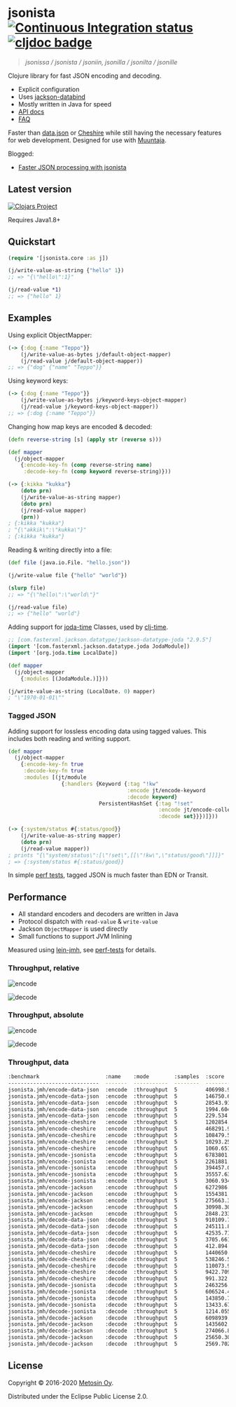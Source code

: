 # jsonista [![Continuous Integration status](https://img.shields.io/travis/metosin/jsonista.svg)](http://travis-ci.org/metosin/jsonista) [![cljdoc badge](https://cljdoc.xyz/badge/metosin/jsonista)](https://cljdoc.xyz/d/metosin/jsonista/CURRENT)

> *jsonissa / jsonista / jsoniin, jsonilla / jsonilta / jsonille*

Clojure library for fast JSON encoding and decoding.

* Explicit configuration
* Uses [jackson-databind](https://github.com/FasterXML/jackson-databind)
* Mostly written in Java for speed
* [API docs](https://cljdoc.org/d/metosin/jsonista/CURRENT/api/jsonista)
* [FAQ](https://cljdoc.org/d/metosin/jsonista/CURRENT/doc/frequently-asked-questions)

Faster than [data.json](https://github.com/clojure/data.json) or [Cheshire](https://github.com/dakrone/cheshire) while still having the necessary features for web development. Designed for use with [Muuntaja](https://github.com/metosin/muuntaja).

Blogged:
* [Faster JSON processing with jsonista](http://www.metosin.fi/blog/faster-json-processing-with-jsonista/)

## Latest version

[![Clojars Project](http://clojars.org/metosin/jsonista/latest-version.svg)](http://clojars.org/metosin/jsonista)

Requires Java1.8+

## Quickstart

```clojure
(require '[jsonista.core :as j])

(j/write-value-as-string {"hello" 1})
;; => "{\"hello\":1}"

(j/read-value *1)
;; => {"hello" 1}
```

## Examples

Using explicit ObjectMapper:

```clj
(-> {:dog {:name "Teppo"}}
    (j/write-value-as-bytes j/default-object-mapper)
    (j/read-value j/default-object-mapper))
;; => {"dog" {"name" "Teppo"}}
```

Using keyword keys:

```clj
(-> {:dog {:name "Teppo"}}
    (j/write-value-as-bytes j/keyword-keys-object-mapper)
    (j/read-value j/keyword-keys-object-mapper))
;; => {:dog {:name "Teppo"}}
```

Changing how map keys are encoded & decoded:

```clojure
(defn reverse-string [s] (apply str (reverse s)))

(def mapper
  (j/object-mapper
    {:encode-key-fn (comp reverse-string name)
     :decode-key-fn (comp keyword reverse-string)}))

(-> {:kikka "kukka"}
    (doto prn)
    (j/write-value-as-string mapper)
    (doto prn)
    (j/read-value mapper)
    (prn))
; {:kikka "kukka"}
; "{\"akkik\":\"kukka\"}"
; {:kikka "kukka"}
```

Reading & writing directly into a file:

```clojure
(def file (java.io.File. "hello.json"))

(j/write-value file {"hello" "world"})

(slurp file)
;; => "{\"hello\":\"world\"}"

(j/read-value file)
;; => {"hello" "world"}
```

Adding support for [joda-time](http://www.joda.org/joda-time) Classes, used by [clj-time](https://github.com/clj-time/clj-time).

```clj
;; [com.fasterxml.jackson.datatype/jackson-datatype-joda "2.9.5"]
(import '[com.fasterxml.jackson.datatype.joda JodaModule])
(import '[org.joda.time LocalDate])

(def mapper
  (j/object-mapper
    {:modules [(JodaModule.)]}))

(j/write-value-as-string (LocalDate. 0) mapper)
; "\"1970-01-01\""
```

### Tagged JSON

Adding support for lossless encoding data using tagged values. This
includes both reading and writing support.

```clj
(def mapper
  (j/object-mapper
    {:encode-key-fn true
     :decode-key-fn true
     :modules [(jt/module
                 {:handlers {Keyword {:tag "!kw"
                                      :encode jt/encode-keyword
                                      :decode keyword}
                             PersistentHashSet {:tag "!set"
                                                :encode jt/encode-collection
                                                :decode set}}})]}))

(-> {:system/status #{:status/good}}
    (j/write-value-as-string mapper)
    (doto prn)
    (j/read-value mapper))
; prints "{\"system/status\":[\"!set\",[[\"!kw\",\"status/good\"]]]}"
; => {:system/status #{:status/good}}
```

In simple [perf tests](https://github.com/metosin/jsonista/blob/master/test/jsonista/json_perf_test.clj), tagged JSON is much faster than EDN or Transit.

## Performance

* All standard encoders and decoders are written in Java
* Protocol dispatch with `read-value` & `write-value`
* Jackson `ObjectMapper` is used directly
* Small functions to support JVM Inlining

Measured using [lein-jmh](https://github.com/jgpc42/lein-jmh),
see [perf-tests](/test/jsonista/jmh.clj) for details.

### Throughput, relative

![encode](/docs/json-encode.png)

![decode](/docs/json-decode.png)

### Throughput, absolute

![encode](/docs/json-encode-t.png)

![decode](/docs/json-decode-t.png)

### Throughput, data

```bash
:benchmark                     :name    :mode        :samples  :score              :score-error  :params
-----------------------------  -------  -----------  --------  ------------------  ------------  --------------
jsonista.jmh/encode-data-json  :encode  :throughput  5         406998.934   ops/s  152242.102    {:size "10b"}
jsonista.jmh/encode-data-json  :encode  :throughput  5         146750.626   ops/s  13532.113     {:size "100b"}
jsonista.jmh/encode-data-json  :encode  :throughput  5         28543.913    ops/s  5982.429      {:size "1k"}
jsonista.jmh/encode-data-json  :encode  :throughput  5         1994.604     ops/s  193.798       {:size "10k"}
jsonista.jmh/encode-data-json  :encode  :throughput  5         229.534      ops/s  3.574         {:size "100k"}
jsonista.jmh/encode-cheshire   :encode  :throughput  5         1202854.746  ops/s  63201.698     {:size "10b"}
jsonista.jmh/encode-cheshire   :encode  :throughput  5         468291.944   ops/s  37267.515     {:size "100b"}
jsonista.jmh/encode-cheshire   :encode  :throughput  5         108479.571   ops/s  2483.284      {:size "1k"}
jsonista.jmh/encode-cheshire   :encode  :throughput  5         10293.254    ops/s  92.099        {:size "10k"}
jsonista.jmh/encode-cheshire   :encode  :throughput  5         1060.651     ops/s  4.026         {:size "100k"}
jsonista.jmh/encode-jsonista   :encode  :throughput  5         6783801.957  ops/s  54798.388     {:size "10b"}
jsonista.jmh/encode-jsonista   :encode  :throughput  5         2261881.877  ops/s  41683.847     {:size "100b"}
jsonista.jmh/encode-jsonista   :encode  :throughput  5         394457.058   ops/s  4225.290      {:size "1k"}
jsonista.jmh/encode-jsonista   :encode  :throughput  5         35557.637    ops/s  532.431       {:size "10k"}
jsonista.jmh/encode-jsonista   :encode  :throughput  5         3060.934     ops/s  101.250       {:size "100k"}
jsonista.jmh/encode-jackson    :encode  :throughput  5         6272986.538  ops/s  8067758.467   {:size "10b"}
jsonista.jmh/encode-jackson    :encode  :throughput  5         1554381.542  ops/s  2291008.911   {:size "100b"}
jsonista.jmh/encode-jackson    :encode  :throughput  5         275663.380   ops/s  258073.341    {:size "1k"}
jsonista.jmh/encode-jackson    :encode  :throughput  5         30998.301    ops/s  7629.493      {:size "10k"}
jsonista.jmh/encode-jackson    :encode  :throughput  5         2848.233     ops/s  248.972       {:size "100k"}
jsonista.jmh/decode-data-json  :decode  :throughput  5         910109.735   ops/s  5590.181      {:size "10b"}
jsonista.jmh/decode-data-json  :decode  :throughput  5         245111.831   ops/s  2604.368      {:size "100b"}
jsonista.jmh/decode-data-json  :decode  :throughput  5         42535.710    ops/s  647.046       {:size "1k"}
jsonista.jmh/decode-data-json  :decode  :throughput  5         3705.661     ops/s  21.401        {:size "10k"}
jsonista.jmh/decode-data-json  :decode  :throughput  5         412.894      ops/s  4.897         {:size "100k"}
jsonista.jmh/decode-cheshire   :decode  :throughput  5         1440650.958  ops/s  63665.904     {:size "10b"}
jsonista.jmh/decode-cheshire   :decode  :throughput  5         538246.521   ops/s  5078.053      {:size "100b"}
jsonista.jmh/decode-cheshire   :decode  :throughput  5         110073.963   ops/s  4482.999      {:size "1k"}
jsonista.jmh/decode-cheshire   :decode  :throughput  5         9422.709     ops/s  763.989       {:size "10k"}
jsonista.jmh/decode-cheshire   :decode  :throughput  5         991.322      ops/s  65.215        {:size "100k"}
jsonista.jmh/decode-jsonista   :decode  :throughput  5         2463256.808  ops/s  233941.924    {:size "10b"}
jsonista.jmh/decode-jsonista   :decode  :throughput  5         606524.401   ops/s  24347.671     {:size "100b"}
jsonista.jmh/decode-jsonista   :decode  :throughput  5         143850.780   ops/s  26755.413     {:size "1k"}
jsonista.jmh/decode-jsonista   :decode  :throughput  5         13433.671    ops/s  1946.566      {:size "10k"}
jsonista.jmh/decode-jsonista   :decode  :throughput  5         1214.055     ops/s  204.500       {:size "100k"}
jsonista.jmh/decode-jackson    :decode  :throughput  5         6098939.624  ops/s  768530.918    {:size "10b"}
jsonista.jmh/decode-jackson    :decode  :throughput  5         1435602.777  ops/s  20860.504     {:size "100b"}
jsonista.jmh/decode-jackson    :decode  :throughput  5         274066.827   ops/s  2922.479      {:size "1k"}
jsonista.jmh/decode-jackson    :decode  :throughput  5         25650.308    ops/s  1388.505      {:size "10k"}
jsonista.jmh/decode-jackson    :decode  :throughput  5         2569.702     ops/s  13.894        {:size "100k"}
```

## License

Copyright &copy; 2016-2020 [Metosin Oy](http://www.metosin.fi).

Distributed under the Eclipse Public License 2.0.
